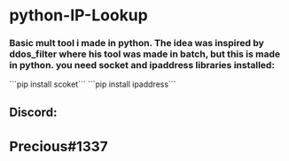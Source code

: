 # <h1>python-IP-Lookup</h1>
<h3>Basic mult tool i made in python. The idea was inspired by ddos_filter where his tool was made in batch, but this is made in python.
you need socket and ipaddress libraries installed: </h3>
```pip install scoket```
```pip install ipaddress```
<h2>Discord:<h/h2>
  <h3>Precious#1337</h3>

